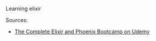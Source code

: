 Learning elixir

Sources:
- [The Complete Elixir and Phoenix Bootcamp on Udemy](https://www.udemy.com/the-complete-elixir-and-phoenix-bootcamp-and-tutorial/?xref=E0Aed11STH4LPUQvCz0GJFABTmM=)

